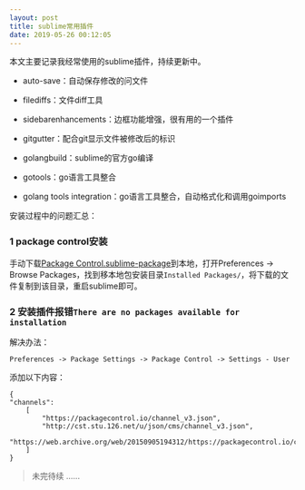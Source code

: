 ```yaml
---
layout: post
title: sublime常用插件
date: 2019-05-26 00:12:05
---
```


本文主要记录我经常使用的sublime插件，持续更新中。


- auto-save：自动保存修改的问文件

- filediffs：文件diff工具

- sidebarenhancements：边框功能增强，很有用的一个插件

- gitgutter：配合git显示文件被修改后的标识

- golangbuild：sublime的官方go编译

- gotools：go语言工具整合

- golang tools integration：go语言工具整合，自动格式化和调用goimports

安装过程中的问题汇总：

### 1 package control安装

手动下载[Package Control.sublime-package](https://packagecontrol.io/Package%20Control.sublime-package)到本地，打开Preferences -> Browse Packages，找到移本地包安装目录`Installed Packages/`，将下载的文件复制到该目录，重启sublime即可。

### 2 安装插件报错`There are no packages available for installation`

解决办法：

```
Preferences -> Package Settings -> Package Control -> Settings - User
```

添加以下内容：

```
{
"channels":
    [
        "https://packagecontrol.io/channel_v3.json",
        "http://cst.stu.126.net/u/json/cms/channel_v3.json",
        "https://web.archive.org/web/20150905194312/https://packagecontrol.io/channel_v3.json"
    ]
}
```

> 未完待续 ......
